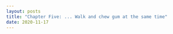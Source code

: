 ```yaml
---
layout: posts
title: "Chapter Five: ... Walk and chew gum at the same time"
date: 2020-11-17
---  
```



